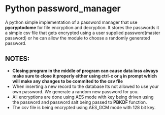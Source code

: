 # Python password_manager
A python simple implementation of a password manager that use **pycryptodome** for file encryption and decryption. It stores the passwords it a simple csv file that gets encrypted using a user supplied password(master password) or he can allow the module to choose a randomly generated password.

## NOTES:

- **Closing program in the middle of program can cause data loss always make sure to close it properly either using ctrl-c or `q` in prompt
 which will make any changes to be commited to the csv file**
- When inserting a new record to the database Its not allowed to use your own password. We generate a random new password for you.
- All encryptions are done using AES mode with key being driven using the password and password salt being passed to **PBKDF** function.
- The csv file is being encrypted using AES_GCM mode with 128 bit key.
